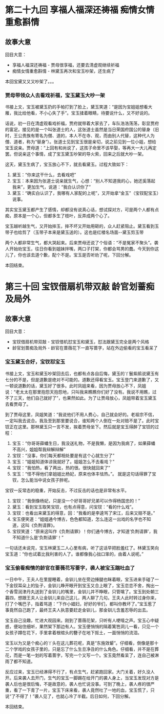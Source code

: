 # 第二十九回 享福人福深还祷福 痴情女情重愈斟情

## 故事大意

回目大意：

* 享福人福深还祷福 - 贾母很享福，还要去清虚观继续祈福
* 痴情女情重愈斟情 - 林黛玉再次和宝玉吵架，还生病了

本回宝黛又又又吵架了。。。

### 贾母带领众人去看戏祈福，宝玉黛玉大吵一架

书接上文，宝玉被黛玉扔的手帕打到了脸上，黛玉笑道：“是因为宝姐姐想看大雁，我比给他看，不小心失了手”。宝玉揉着眼睛，待要说什么，又不好说的。

话说，初一日在清虚观看戏祈福，贾府就带着大家去了，车队浩浩荡荡，彰显贾府的富足。接见的是一个叫张道士的人，这张道士虽然是当日荣国府国公的替身（旧时，王公贵族有寄名为僧、道的，本人不在寺、观，而由别人代替，这种代人为僧、道者，称为“替身”）。张道士见到宝玉很是亲切，说之前见到一位小姐，想给宝玉说亲。贾母道：“上回有和尚说了，这孩子命里不该早娶，等再大一大儿再定罢。但说亲这个事情，成了宝玉黛玉吵架的导火索，回来之后就大吵一架。

这天，黛玉生病了，宝玉放心不下，就去看黛玉。过程大致如下：

1. 黛玉：“你来这干什么，去看戏吧”
2. 宝玉：本来因为张道士说亲就生气，心想：“别人不知道我的心，她还奚落起我来”，更加生气，说道：“我白认识你了”
3. 黛玉：“确实白认识了，我哪有人家配的上呢”，又开始拿“金玉”（宝钗配宝玉）说事。

其实宝玉黛玉都产生了感情，却都没有说真心话，想试探对方，可是两个人都有点痴，原本是一个心，但都多生了枝叶，反弄成两个心了。

宝玉越听越生气，又开始摔玉，摔不坏又开始用砸的，众人赶紧阻止。黛玉看到玉带子也给剪了（玉带子本来是黛玉送的）。这也是红楼名场面--黛玉剪玉带

两个人都非常生气，都大哭起来。后来贾母还说了个俗语：“不是冤家不聚头”。袭人开始劝宝玉，往日你看到姐妹拌嘴，两口子打架，你都会骂男的蠢。今天到你这儿了，你也该去道个歉，配个不是。宝玉是否听劝了呢，下回分解。

本回结束。


# 第三十回 宝钗借扇机带双敲 龄官划蔷痴及局外

## 故事大意

回目大意：

* 宝钗借扇机带双敲 - 宝钗借机怼宝玉和黛玉，怼法跟黛玉完全是两个风格
* 龄官划蔷痴及局外 - 龄官在蔷薇花下一直写蔷字，站在外边偷看的宝玉看呆了

### 宝玉黛玉合好，宝钗怼宝玉

书接上文，宝玉和黛玉吵架回去后，也都有点各自后悔，黛玉的丫鬟紫鹃说黛玉有七分的不是，但是道歉是绝对不可能的。道歉还得看宝玉。宝玉登门来道歉了，又一顿说道歉的话，黛玉好了很多。此时凤姐来看，因为贾母放心不下，凤姐说：“老太太在那里抱怨天抱怨地，只叫我来瞧瞧你们好了没有。我说不用瞧，过不了三天，他们自己就好了”，也果然如此。为了让贾母放心，凤姐带着宝玉黛玉去看贾母了。

到了贾母这里，凤姐笑道：“我说他们不用人费心，自己就会好的。老祖宗不信，一定叫我去说合。我及至到那里要说合，谁知两个人倒在一处对赔不是了。此时宝钗正在这里。那林黛玉只一言不发，挨着贾母坐下。然后就是宝玉得醉了宝钗的过程：

1. 宝玉：“你哥哥薛蟠生日，我没送礼物，不是我懒，是因为我病了，如果薛蟠不高兴，姐姐帮我辩解辩解”
2. 宝钗：“没事，你们每天都相处要是有这个心就生分了”
1. 宝玉：“姐姐知道体谅我就好了。姐姐怎么不去看戏？”
2. 宝钗：“我怕热，看了两出，热的很。很快就回来了”
1. 宝玉：“怪不得他们拿姐姐比杨妃，原来也体丰怯热。”。 就是这句话得罪了宝钗，怎么能当中说女孩子胖呢。

宝钗一反常态的稳重，开始反击，不过反击的话也是非常有水平。
1. 宝钗：“我倒像杨妃，只是没一个好哥哥好兄弟可以作得杨国忠的！”
2. 黛玉：看到宝玉取笑宝钗，也有点得意，问宝钗：“看的什么戏”。
3. 宝钗：也看出来黛玉的得意，回：“我看的是李逵骂了宋江，后来又赔不是。”
4. 宝玉便笑道：“姐姐通今博古，色色都知道，怎么连这一出戏的名字也不知道，这叫《负荆请罪》。
5. 宝钗笑道：“原来这叫作《负荆请罪》！你们通今博古，才知道‘负荆请罪’，我不知道什么是‘负荆请罪’！”

一句话还未说完，宝玉林黛玉二人心里有病，听了这话早把脸羞红了。林黛玉笑向宝玉道：“你也试着比我利害的人了。谁都像我心拙口笨的，由着人说呢。”


### 宝玉偷看痴情的龄官在蔷薇花写蔷字，袭人被宝玉踹吐血了

一日中午，王夫人在里屋睡着，金钏儿坐在旁边捶腿也眯着眼，宝玉进来手碰了一下金钗耳朵上的坠子，金钏儿睁开眼开到宝玉又合上眼了，宝玉恋恋不舍，掏出一个香雪润津丹丸送到了金钏儿的嘴里，金钏儿并不睁眼，只管噙了。宝玉到处朝三暮四，想跟王夫人让金钏儿来自己这儿，两人聊了几句。王夫人此时转过身你来，打了个嘴巴子，指着骂道：“下作小娼妇，好好的爷们，都叫你教坏了。”宝玉惹了事竟然自己跑了，最终王夫人执意要赶走金钏儿，那金钏儿含羞忍辱的出去。

宝玉自己没趣，忙进大观园来。刚到了蔷薇花架，只听有人哽噎之声。宝玉心中疑惑，便站住细听，果然架下那边有人。宝玉便悄悄的隔着篱笆洞儿一看，只见一个女孩子蹲在花下，手里拿着根绾头的簪子在地下抠土，一面悄悄的流泪。

宝玉以为又是个痴心的丫头在这儿葬花呢，真是“东施效颦”。仔细看，倒像是那十二个学戏的女孩子里的，只是忘了什么生旦净丑的什么角色。仔细看，并不是在葬花，而是一笔一划的写着蔷字，写完一个又写一个。宝玉竟然看呆了，连自己被淋雨了都不知道。

反应过来，宝玉已经淋得不行了，有点生气，赶紧跑回家。大门关着，好久没人开。后来袭人去开门，生气的宝玉一脚踢在给开门的袭人身上，当宝玉发现对方是袭人后也是很后悔，不是故意的，袭人也忙说没事。可到了晚上，袭人疼的很严重，看了一下青了一片，宝玉下床来看，袭人竟然吐了一地的血，宝玉慌了，只说“了不得了！”袭人见了，也就心冷了半截。后日如何，下回分解。

本回结束。
